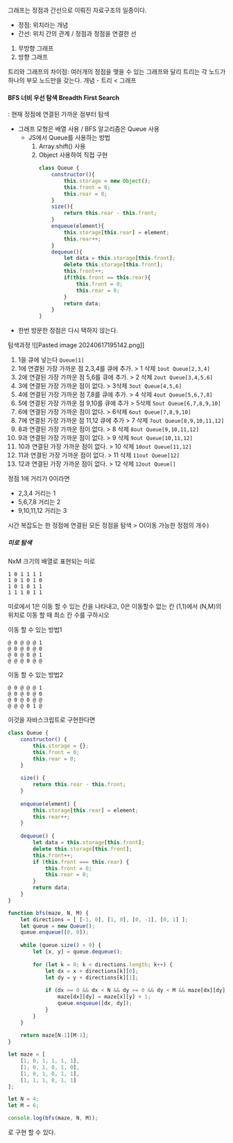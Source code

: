 그래프는 정점과 간선으로 이뤄진 자료구조의 일종이다. 
- 정점: 위치라는 개념
- 간선: 위치 간의 관계 / 정점과 정점을 연결한 선

1. 무방향 그래프
2. 방향 그래프 

트리와 그래프의 차이점: 여러개의 정점을 맺을 수 있는 그래프와 달리 트리는 각 노드가 하나의 부모 노드만을 갖는다. 
	개념 - 트리 < 그래프

#### BFS 너비 우선 탐색 Breadth First Search
: 현재 정점에 연결된 가까운 점부터 탐색
- 그래프 모형은 배열 사용 / BFS 알고리즘은 Queue 사용
	- JS에서 Queue를 사용하는 방법
		1. Array.shift() 사용
		2. Object 사용하여 직접 구현
			```js
			class Queue {
				constructor(){
					this.storage = new Object();
					this.front = 0;
					this.rear = 0;
				}
				size(){
					return this.rear - this.front;
				}
				enqueue(element){
					this.storage[this.rear] = element;
					this.rear++;
				}
				dequeue(){
					let data = this.storage[this.front];
					delete this.storage[this.front];
					this.front++;
					if(this.front == this.rear){
						this.front = 0;
						this.rear = 0;
					}
					return data;
				}
			}
			
			```
- 한번 방문한 정점은 다시 택하지 않는다.

탐색과정 ![[Pasted image 20240617195142.png]]
1.  1을 큐에 넣는다 `Queue[1]`
2. 1에 연결된 가장 가까운 점 2,3,4를 큐에 추가. > 1 삭제 `1out Queue[2,3,4]`
3. 2에 연결된 가장 가까운 점 5,6를 큐에 추가. > 2 삭제 `2out Queue[3,4,5,6]`
4. 3에 연결된 가장 가까운 점이 없다. > 3삭제 `3out Queue[4,5,6]`
5. 4에 연결된 가장 가까운 점 7,8를 큐에 추가. > 4 삭제 `4out Queue[5,6,7,8]`
6. 5에 연결된 가장 가까운 점 9,10를 큐에 추가 > 5삭제 `5out Queue[6,7,8,9,10]`
7. 6에 연결된 가장 가까운 점이 없다. > 6삭제 `6out Queue[7,8,9,10]`
8. 7에 연결된 가장 가까운 점 11,12 큐에 추가 > 7 삭제 `7out Queue[8,9,10,11,12]`
9. 8과 연결된 가장 가까운 점이 없다. > 8 삭제 `8out Queue[9,10,11,12]`
10. 9과 연결된 가장 가까운 점이 없다. > 9 삭제 `9out Queue[10,11,12]`
11. 10과 연결된 가장 가까운 점이 없다. > 10 삭제 `10out Queue[11,12]`
12. 11과 연결된 가장 가까운 점이 없다. > 11 삭제 `11out Queue[12]`
13. 12과 연결된 가장 가까운 점이 없다. > 12 삭제 `12out Queue[]`

 정점 1에 거리가 0이라면
 - 2,3,4 거리는 1
 - 5,6,7,8 거리는 2
 - 9,10,11,12 거리는 3

시간 복잡도는 한 정점에 연결된 모든 정점을 탐색 > O(이동 가능한 정점의 개수)

##### 미로 탐색
NxM 크기의 배열로 표현되는 미로
```
1 0 1 1 1 1
1 0 1 0 1 0
1 0 1 0 1 1
1 1 1 0 1 1
```
미로에서 1은 이동 할 수 있는 칸을 나타내고, 0은 이동할수 없는 칸
(1,1)에서 (N,M)의 위치로 이동 할 때 최소 칸 수를 구하시오

이동 할 수 있는 방법1
```
@ 0 @ @ @ 1
@ 0 @ 0 @ 0
@ 0 @ 0 @ 1
@ @ @ 0 @ @
```
이동 할 수 있는 방법2
```
@ 0 @ @ @ 1
@ 0 @ 0 @ 0
@ 0 @ 0 @ @
@ @ @ 0 1 @
```
이것을 자바스크립트로 구현한다면

```js
class Queue {
    constructor() {
        this.storage = {};
        this.front = 0;
        this.rear = 0;
    }
    
    size() {
        return this.rear - this.front;
    }
    
    enqueue(element) {
        this.storage[this.rear] = element;
        this.rear++;
    }
    
    dequeue() {
        let data = this.storage[this.front];
        delete this.storage[this.front];
        this.front++;
        if (this.front === this.rear) {
            this.front = 0;
            this.rear = 0;
        }
        return data;
    }
}

function bfs(maze, N, M) {
    let directions = [ [-1, 0], [1, 0], [0, -1], [0, 1] ];
    let queue = new Queue();
    queue.enqueue([0, 0]);
    
    while (queue.size() > 0) {
        let [x, y] = queue.dequeue();
        
        for (let k = 0; k < directions.length; k++) {
            let dx = x + directions[k][0];
            let dy = y + directions[k][1];
            
            if (dx >= 0 && dx < N && dy >= 0 && dy < M && maze[dx][dy] === 1) {
                maze[dx][dy] = maze[x][y] + 1;
                queue.enqueue([dx, dy]);
            }
        }
    }
    
    return maze[N-1][M-1];
}

let maze = [
    [1, 0, 1, 1, 1, 1],
    [1, 0, 1, 0, 1, 0],
    [1, 0, 1, 0, 1, 1],
    [1, 1, 1, 0, 1, 1]
];

let N = 4;
let M = 6;

console.log(bfs(maze, N, M)); 
```
로 구현 할 수 있다.
